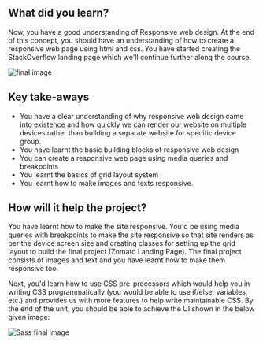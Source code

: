 ## What did you learn?

Now, you have a good understanding of Responsive web design.
At the end of this concept, you should have an understanding of how to create a responsive web page using html and css. You have started creating the StackOverflow landing page which we'll continue further along the course.

![final image](1.Basics_of_rwd/images/res_grid.png)

## Key take-aways

- You have a clear understanding of why responsive web design came into existence and how quickly we can render our website on multiple devices rather than building a separate website for specific device group.
- You have learnt the basic building blocks of responsive web design
- You can create a responsive web page using media queries and breakpoints
- You learnt the basics of grid layout system
- You learnt how to make images and texts responsive.

## How will it help the project?

You have learnt how to make the site responsive. You'd be using media queries with breakpoints to make the site responsive so that site renders as per the device screen size and creating classes for setting up the grid layout to build the final project (Zomato Landing Page). The final project consists of images and text and you have learnt how to make them responsive too.

Next, you'd learn how to use CSS pre-processors which would help you in writing CSS programmatically (you would be able to use if/else, variables, etc.) and provides us with more features to help write maintainable CSS. By the end of the unit, you should be able to achieve the UI shown in the below given image:

![Sass final image](2_CSS_preprocessor/images/nesting.png)
